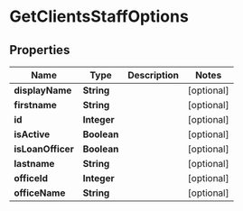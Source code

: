 

# GetClientsStaffOptions


## Properties

| Name | Type | Description | Notes |
|------------ | ------------- | ------------- | -------------|
|**displayName** | **String** |  |  [optional] |
|**firstname** | **String** |  |  [optional] |
|**id** | **Integer** |  |  [optional] |
|**isActive** | **Boolean** |  |  [optional] |
|**isLoanOfficer** | **Boolean** |  |  [optional] |
|**lastname** | **String** |  |  [optional] |
|**officeId** | **Integer** |  |  [optional] |
|**officeName** | **String** |  |  [optional] |



